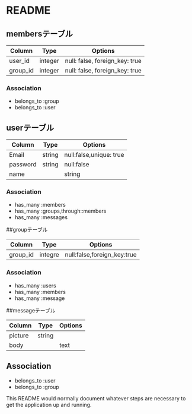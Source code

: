 # README
## membersテーブル

|Column|Type|Options|
|------|----|-------|
|user_id|integer|null: false, foreign_key: true|
|group_id|integer|null: false, foreign_key: true|
### Association
- belongs_to :group
- belongs_to :user

## userテーブル

|Column|Type|Options|
|------|----|-------|
|Email|string|null:false,unique: true|
|password|string|null:false|
|name||string||null:false|
### Association
- has_many :members
- has_many :groups,through::members
- has_many :messages

##groupテーブル

|Column|Type|Options|
|------|----|-------|
|group_id|integre|null:false,foreign_key:true|
### Association
- has_many :users
- has_many :members
- has_many :message

##messageテーブル

|Column|Type|Options|
|------|----|-------|
|picture|string|
|body||text|
## Association
- belongs_to :user
- belongs_to :group


This README would normally document whatever steps are necessary to get the
application up and running.

